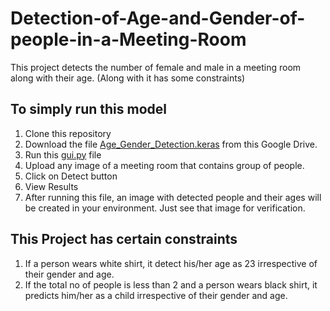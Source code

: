 # Detection-of-Age-and-Gender-of-people-in-a-Meeting-Room
This project detects the number of female and male in a meeting room along with their age. (Along with it has some constraints)

## To simply run this model
1. Clone this repository
2. Download the file [Age_Gender_Detection.keras](https://drive.google.com/file/d/1Relr0YTmSFWCbx_KHPCXtv_P4aspTaKD/view?usp=sharing) from this Google Drive.
3. Run this [gui.py](https://github.com/Me20b077/Detection-of-Age-and-Gender-of-people-in-a-Meeting-Room/blob/main/gui.py) file
4. Upload any image of a meeting room that contains group of people.
5. Click on Detect button
6. View Results
7. After running this file, an image with detected people and their ages will be created in your environment. Just see that image for verification.


## This Project has certain constraints
1. If a person wears white shirt, it detect his/her age as 23 irrespective of their gender and age.
2. If the total no of people is less than 2 and a person wears black shirt, it predicts him/her as a child irrespective of their gender and age.
